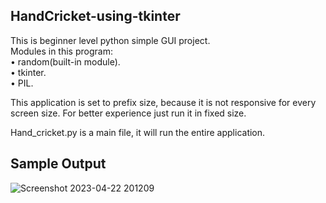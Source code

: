 
## HandCricket-using-tkinter

This is beginner level python simple GUI project.\
Modules in this program:\
    • random(built-in module).\
    • tkinter.\
    • PIL.

This application is set to prefix size, because it is not responsive for every screen size.
For better experience just run it in fixed size.

Hand_cricket.py is a main file, it will run the entire application.

## Sample Output

![Screenshot 2023-04-22 201209](https://user-images.githubusercontent.com/87871469/233791322-b3ba910e-df91-47aa-ab64-8d6a6a8aa498.png)
